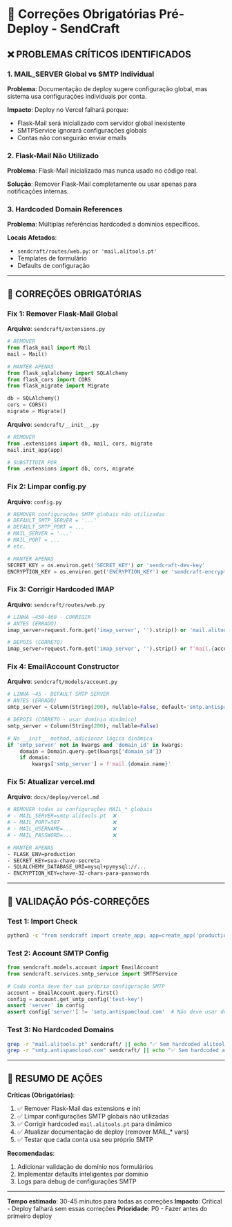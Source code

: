 # 🚨 Correções Obrigatórias Pré-Deploy - SendCraft

## ❌ PROBLEMAS CRÍTICOS IDENTIFICADOS

### 1. **MAIL_SERVER Global vs SMTP Individual**

**Problema**: Documentação de deploy sugere configuração global, mas sistema usa configurações individuais por conta.

**Impacto**: Deploy no Vercel falhará porque:
- Flask-Mail será inicializado com servidor global inexistente
- SMTPService ignorará configurações globais
- Contas não conseguirão enviar emails

### 2. **Flask-Mail Não Utilizado**

**Problema**: Flask-Mail inicializado mas nunca usado no código real.

**Solução**: Remover Flask-Mail completamente ou usar apenas para notificações internas.

### 3. **Hardcoded Domain References**

**Problema**: Múltiplas referências hardcoded a dominios específicos.

**Locais Afetados**:
- `sendcraft/routes/web.py`: `or 'mail.alitools.pt'`
- Templates de formulário
- Defaults de configuração

---

## 🔧 CORREÇÕES OBRIGATÓRIAS

### **Fix 1: Remover Flask-Mail Global**

**Arquivo**: `sendcraft/extensions.py`
```python
# REMOVER
from flask_mail import Mail
mail = Mail()

# MANTER APENAS
from flask_sqlalchemy import SQLAlchemy
from flask_cors import CORS
from flask_migrate import Migrate

db = SQLAlchemy()
cors = CORS()
migrate = Migrate()
```

**Arquivo**: `sendcraft/__init__.py`
```python
# REMOVER
from .extensions import db, mail, cors, migrate
mail.init_app(app)

# SUBSTITUIR POR
from .extensions import db, cors, migrate
```

### **Fix 2: Limpar config.py**

**Arquivo**: `config.py`
```python
# REMOVER configurações SMTP globais não utilizadas
# DEFAULT_SMTP_SERVER = '...'
# DEFAULT_SMTP_PORT = ...
# MAIL_SERVER = '...'
# MAIL_PORT = ...
# etc.

# MANTER APENAS
SECRET_KEY = os.environ.get('SECRET_KEY') or 'sendcraft-dev-key'
ENCRYPTION_KEY = os.environ.get('ENCRYPTION_KEY') or 'sendcraft-encryption-32-chars-key!!'
```

### **Fix 3: Corrigir Hardcoded IMAP**

**Arquivo**: `sendcraft/routes/web.py`
```python
# LINHA ~450-460 - CORRIGIR
# ANTES (ERRADO)
imap_server=request.form.get('imap_server', '').strip() or 'mail.alitools.pt'

# DEPOIS (CORRETO)
imap_server=request.form.get('imap_server', '').strip() or f'mail.{account.domain.name}'
```

### **Fix 4: EmailAccount Constructor**

**Arquivo**: `sendcraft/models/account.py`
```python
# LINHA ~45 - DEFAULT SMTP SERVER
# ANTES (ERRADO)
smtp_server = Column(String(200), nullable=False, default='smtp.antispamcloud.com')

# DEPOIS (CORRETO - usar domínio dinâmico)
smtp_server = Column(String(200), nullable=False)

# No __init__ method, adicionar lógica dinâmica
if 'smtp_server' not in kwargs and 'domain_id' in kwargs:
    domain = Domain.query.get(kwargs['domain_id'])
    if domain:
        kwargs['smtp_server'] = f'mail.{domain.name}'
```

### **Fix 5: Atualizar vercel.md**

**Arquivo**: `docs/deploy/vercel.md`
```bash
# REMOVER todas as configurações MAIL_* globais
# - MAIL_SERVER=smtp.alitools.pt  ❌
# - MAIL_PORT=587                 ❌
# - MAIL_USERNAME=...             ❌
# - MAIL_PASSWORD=...             ❌

# MANTER APENAS
- FLASK_ENV=production
- SECRET_KEY=sua-chave-secreta
- SQLALCHEMY_DATABASE_URI=mysql+pymysql://...
- ENCRYPTION_KEY=chave-32-chars-para-passwords
```

---

## 🧪 VALIDAÇÃO PÓS-CORREÇÕES

### **Test 1: Import Check**
```bash
python3 -c "from sendcraft import create_app; app=create_app('production'); print('✅ App loads without Flask-Mail')"
```

### **Test 2: Account SMTP Config**
```python
from sendcraft.models.account import EmailAccount
from sendcraft.services.smtp_service import SMTPService

# Cada conta deve ter sua própria configuração SMTP
account = EmailAccount.query.first()
config = account.get_smtp_config('test-key')
assert 'server' in config
assert config['server'] != 'smtp.antispamcloud.com'  # Não deve usar default global
```

### **Test 3: No Hardcoded Domains**
```bash
grep -r "mail.alitools.pt" sendcraft/ || echo "✅ Sem hardcoded alitools.pt"
grep -r "smtp.antispamcloud.com" sendcraft/ || echo "✅ Sem hardcoded antispamcloud"
```

---

## 🎯 RESUMO DE AÇÕES

**Críticas (Obrigatórias)**:
1. ✅ Remover Flask-Mail das extensions e init
2. ✅ Limpar configurações SMTP globais não utilizadas
3. ✅ Corrigir hardcoded `mail.alitools.pt` para dinâmico
4. ✅ Atualizar documentação de deploy (remover MAIL_* vars)
5. ✅ Testar que cada conta usa seu próprio SMTP

**Recomendadas**:
1. Adicionar validação de domínio nos formulários
2. Implementar defaults inteligentes por domínio
3. Logs para debug de configurações SMTP

---

**Tempo estimado**: 30-45 minutos para todas as correções
**Impacto**: Critical - Deploy falhará sem essas correções
**Prioridade**: P0 - Fazer antes do primeiro deploy

